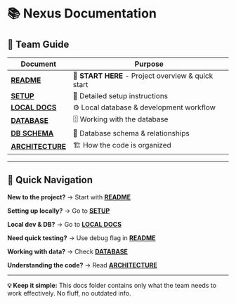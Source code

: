 # 📚 Nexus Documentation

## **📖 Team Guide**

| Document | Purpose |
|----------|---------|
| **[README](README.md)** | 🚀 **START HERE** - Project overview & quick start |
| **[SETUP](SETUP.md)** | 🔧 Detailed setup instructions |
| **[LOCAL DOCS](LOCAL_DOCS.md)** | ⚙️ Local database & development workflow |
| **[DATABASE](DATABASE.md)** | 🗄️ Working with the database |
| **[DB SCHEMA](DB_SCHEMA.md)** | 🔗 Database schema & relationships |
| **[ARCHITECTURE](ARCHITECTURE.md)** | 🏗️ How the code is organized |

---

## **🎯 Quick Navigation**

**New to the project?** → Start with **[README](README.md)**

**Setting up locally?** → Go to **[SETUP](SETUP.md)**

**Local dev & DB?** → Go to **[LOCAL DOCS](LOCAL_DOCS.md)**

**Need quick testing?** → Use debug flag in **[README](README.md#-debug-mode-toggle)**

**Working with data?** → Check **[DATABASE](DATABASE.md)**

**Understanding the code?** → Read **[ARCHITECTURE](ARCHITECTURE.md)**

---

**💡 Keep it simple:** This docs folder contains only what the team needs to work effectively. No fluff, no outdated info. 